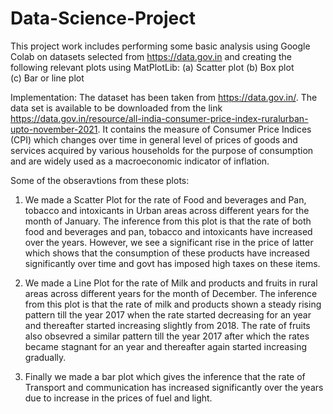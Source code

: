 # Data-Science-Project
This project work includes performing some basic analysis using Google Colab on datasets selected from https://data.gov.in
and creating the following relevant plots using MatPlotLib:
(a) Scatter plot
(b) Box plot	
(c) Bar or line plot

Implementation: 
The dataset has been taken from https://data.gov.in/. The data set is available to be downloaded from the link https://data.gov.in/resource/all-india-consumer-price-index-ruralurban-upto-november-2021. It contains the measure of Consumer Price Indices (CPI) which changes over time in general level of prices of goods and services acquired by various households for the purpose of consumption and are widely used as a macroeconomic indicator of inflation.

Some of the obseravtions from these plots:
1. We made a Scatter Plot for the rate of Food and beverages and Pan, tobacco and intoxicants in Urban areas across different years for the month of January. The inference from this plot is that the rate of both food and beverages and pan, tobacco and intoxicants have increased over the years. However, we see a significant rise in the price of latter which shows that the consumption of these products have increased significantly over time and govt has imposed high taxes on these items.

2. We made a Line Plot for the rate of Milk and products and fruits in rural areas across different years for the month of December. The inference from this plot is that the rate of milk and products shown a steady rising pattern till the year 2017 when the rate started decreasing for an year and thereafter started increasing slightly from 2018. The rate of fruits also obsevred a similar pattern till the year 2017 after which the rates became stagnant for an year and thereafter again started increasing gradually.

3. Finally we made a bar plot which gives the inference that the  rate of Transport and communication has increased significantly over the years due to increase in the prices of fuel and light.
